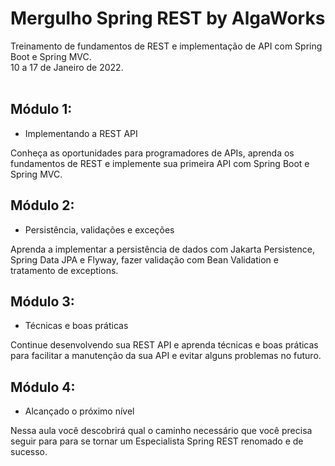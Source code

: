 # Mergulho Spring REST by AlgaWorks
Treinamento de fundamentos de REST e implementação de API com Spring Boot e Spring MVC.
<br>10 a 17 de Janeiro de 2022.
<br><br> 

## Módulo 1:
- Implementando a REST API 

Conheça as oportunidades para programadores de APIs, aprenda os fundamentos de REST e implemente sua primeira API com Spring Boot e Spring MVC.
<br>

## Módulo 2:
- Persistência, validações e exceções 

Aprenda a implementar a persistência de dados com Jakarta Persistence, Spring Data JPA e Flyway, fazer validação com Bean Validation e tratamento de exceptions. 


## Módulo 3: 
- Técnicas e boas práticas 

Continue desenvolvendo sua REST API e aprenda técnicas e boas práticas para facilitar a manutenção da sua API e evitar alguns problemas no futuro. 


## Módulo 4: 
- Alcançado o próximo nível 

Nessa aula você descobrirá qual o caminho necessário que você precisa seguir para para se tornar um Especialista Spring REST renomado e de sucesso. 
